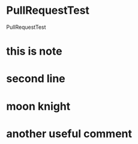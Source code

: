 # PullRequestTest
PullRequestTest
# this is note
# second line
# moon knight
# another useful comment
